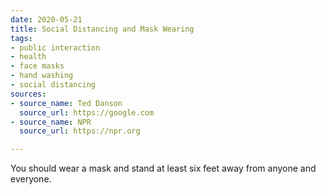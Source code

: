 ```yaml
---
date: 2020-05-21
title: Social Distancing and Mask Wearing
tags:
- public interaction
- health
- face masks
- hand washing
- social distancing
sources:
- source_name: Ted Danson
  source_url: https://google.com
- source_name: NPR
  source_url: https://npr.org

---
```

You should wear a mask and stand at least six feet away from anyone and everyone.